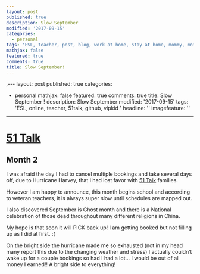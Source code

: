 ```yaml
---
layout: post
published: true
description: Slow September
modified: '2017-09-15'
categories:
  - personal
tags: 'ESL, teacher, post, blog, work at home, stay at home, mommy, mom, posh, tutor'
mathjax: false
featured: true
comments: true
title: Slow September!
---
```

,---
layout: post
published: true
categories:
  - personal
mathjax: false
featured: true
comments: true
title: Slow September !
description: Slow September
modified: '2017-09-15'
tags: 'ESL, online, teacher, 51talk, github, vipkid '
headline: ''
imagefeature: ''
---
<h1><a href="http://www.51talk.com/na?referrer=4825373">51 Talk</a></h1>

<h2>Month 2</h2>

<p>I was afraid the day I had to cancel multiple bookings and take several days off, due to Hurricane Harvey, that I had lost favor with <a href="http://www.51talk.com/na?referrer=4825373">51 Talk</a> families.</p>

<p>However I am happy to announce, this month begins school and according to veteran teachers, it is always super slow until schedules are mapped out.</p>

<p>I also discovered September is Ghost month and there is a National celebration of those dead throughout many different religions in China. </p>

<p>My hope is that soon it will PICK back up! I am getting booked but not filling up as I did at first. :(</p>

<p>On the bright side the hurricane made me so exhausted (not in my head many report this due to the changing weather and stress) I actually couldn&#8217;t wake up for a couple bookings so had I had a lot&#8230; I would be out of all money I earned!! A bright side to everything!</p>
